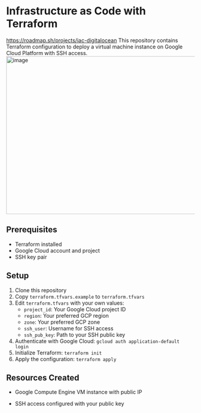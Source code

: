 # Infrastructure as Code with Terraform
https://roadmap.sh/projects/iac-digitalocean
This repository contains Terraform configuration to deploy a virtual machine instance on Google Cloud Platform with SSH access.
<img width="1563" height="422" alt="image" src="https://github.com/user-attachments/assets/7b95f2a9-2adf-4ad4-9282-7ae4b3f6c222" />

## Prerequisites

- Terraform installed
- Google Cloud account and project
- SSH key pair

## Setup

1. Clone this repository
2. Copy `terraform.tfvars.example` to `terraform.tfvars`
3. Edit `terraform.tfvars` with your own values:
   - `project_id`: Your Google Cloud project ID
   - `region`: Your preferred GCP region
   - `zone`: Your preferred GCP zone
   - `ssh_user`: Username for SSH access
   - `ssh_pub_key`: Path to your SSH public key
4. Authenticate with Google Cloud: `gcloud auth application-default login`
5. Initialize Terraform: `terraform init`
6. Apply the configuration: `terraform apply`

## Resources Created

- Google Compute Engine VM instance with public IP

- SSH access configured with your public key
